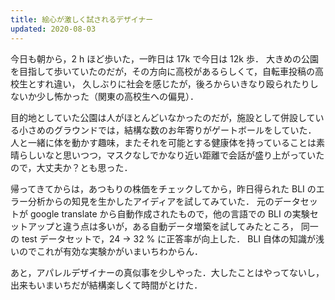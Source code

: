 ```yaml
---
title: 絵心が激しく試されるデザイナー
updated: 2020-08-03
---
```


今日も朝から，2 h ほど歩いた，一昨日は 17k で今日は 12k 歩．
大きめの公園を目指して歩いていたのだが，その方向に高校があるらしくて，自転車投稿の高校生とすれ違い，
久しぶりに社会を感じたが，後ろからいきなり殴られたりしないか少し怖かった（関東の高校生への偏見）．

目的地としていた公園は人がほとんどいなかったのだが，施設として併設している小さめのグラウンドでは，結構な数のお年寄りがゲートボールをしていた．
人と一緒に体を動かす趣味，またそれを可能とする健康体を持っていることは素晴らしいなと思いつつ，マスクなしでかなり近い距離で会話が盛り上がっていたので，大丈夫か？とも思った．

帰ってきてからは，あつもりの株価をチェックしてから，昨日得られた BLI のエラー分析からの知見を生かしたアイディアを試してみていた．
元のデータセットが google translate から自動作成されたもので，他の言語での BLI の実験セットアップと違う点は多いが，ある自動データ増築を試してみたところ，
同一の test データセットで，24 -> 32 % に正答率が向上した．
BLI 自体の知識が浅いのでこれが有効な実験かがいまいちわからん．

あと，アパレルデザイナーの真似事を少しやった．大したことはやってないし，出来もいまいちだが結構楽しくて時間がとけた．
